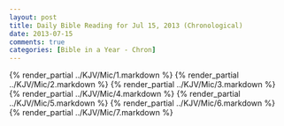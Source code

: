 ```yaml
---
layout: post
title: Daily Bible Reading for Jul 15, 2013 (Chronological)
date: 2013-07-15
comments: true
categories: [Bible in a Year - Chron]
---
```

{% render_partial ../KJV/Mic/1.markdown %}
{% render_partial ../KJV/Mic/2.markdown %}
{% render_partial ../KJV/Mic/3.markdown %}
{% render_partial ../KJV/Mic/4.markdown %}
{% render_partial ../KJV/Mic/5.markdown %}
{% render_partial ../KJV/Mic/6.markdown %}
{% render_partial ../KJV/Mic/7.markdown %}
